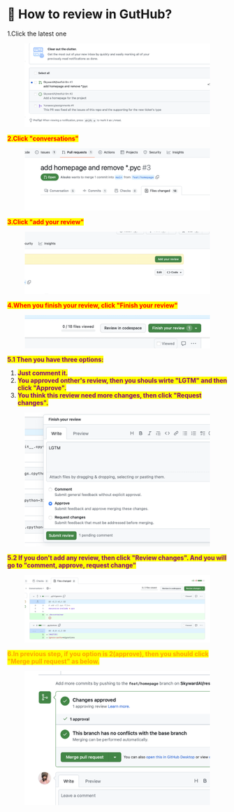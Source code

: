 # 🐯 How to review in GutHub?

1.Click the latest one

<figure><img src="../.gitbook/assets/Screenshot 2023-06-01 at 6.21.24 pm.png" alt=""><figcaption></figcaption></figure>

<mark style="color:red;">**2.Click "conversations"**</mark>

<figure><img src="../.gitbook/assets/Screenshot 2023-06-01 at 6.22.06 pm.png" alt=""><figcaption></figcaption></figure>

<mark style="color:red;">**3.Click "add your review"**</mark>

<figure><img src="../.gitbook/assets/Screenshot 2023-06-01 at 6.22.26 pm.png" alt=""><figcaption></figcaption></figure>

<mark style="color:red;">**4.When you finish your review, click "Finish your review"**</mark>

<figure><img src="../.gitbook/assets/Screenshot 2023-06-01 at 6.24.23 pm.png" alt=""><figcaption></figcaption></figure>



<mark style="color:purple;">**5.1 Then you have three options:**</mark>

1. <mark style="color:purple;">**Just comment it.**</mark>
2. <mark style="color:purple;">**You approved onther's review, then you shouls wirte "LGTM" and then click "Approve".**</mark>
3. <mark style="color:purple;">**You think this review need more changes, then click "Request changes".**</mark>

<figure><img src="../.gitbook/assets/Screenshot 2023-06-01 at 6.25.26 pm.png" alt=""><figcaption></figcaption></figure>

<mark style="color:purple;">**5.2 If you don't add any review, then click "Review changes". And you will go to "comment, approve, request change"**</mark>

<figure><img src="../.gitbook/assets/Screenshot 2023-06-01 at 6.47.28 pm (1).png" alt=""><figcaption></figcaption></figure>

<mark style="color:orange;">**6.In previous step, if you option is 2(approve), then you should click "Merge pull request" as below.**</mark>

<figure><img src="../.gitbook/assets/Screenshot 2023-06-01 at 6.30.39 pm.png" alt=""><figcaption></figcaption></figure>
